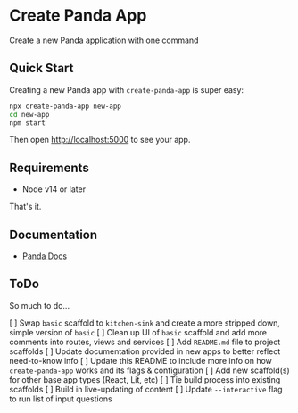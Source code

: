 # Create Panda App

Create a new Panda application with one command

## Quick Start

Creating a new Panda app with `create-panda-app` is super easy:

```bash
npx create-panda-app new-app
cd new-app
npm start
```

Then open [http://localhost:5000](http://localhost:5000) to see your app. 

## Requirements

- Node v14 or later

That's it. 

## Documentation

- [Panda Docs](https://adampuzio.github.io/panda-docs/)

## ToDo

So much to do...

[ ] Swap `basic` scaffold to `kitchen-sink` and create a more stripped down, simple version of `basic` 
[ ] Clean up UI of `basic` scaffold and add more comments into routes, views and services
[ ] Add `README.md` file to project scaffolds
[ ] Update documentation provided in new apps to better reflect need-to-know info
[ ] Update this README to include more info on how `create-panda-app` works and its flags & configuration
[ ] Add new scaffold(s) for other base app types (React, Lit, etc)
[ ] Tie build process into existing scaffolds
[ ] Build in live-updating of content
[ ] Update `--interactive` flag to run list of input questions